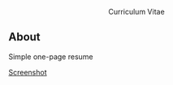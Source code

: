 <p align="center">Curriculum Vitae</p>

## About

Simple one-page resume

[Screenshot](img/screenshot.png)